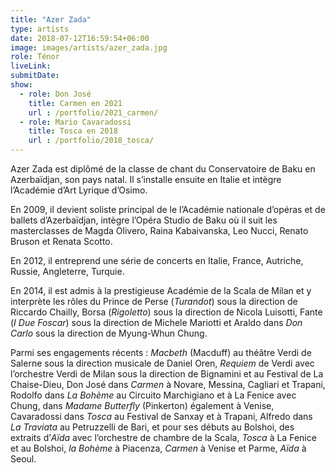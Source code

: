 ```yaml
---
title: "Azer Zada"
type: artists
date: 2018-07-12T16:59:54+06:00
image: images/artists/azer_zada.jpg
role: Ténor
liveLink: 
submitDate: 
show:
  - role: Don José
    title: Carmen en 2021
    url : /portfolio/2021_carmen/
  - role: Mario Cavaradossi
    title: Tosca en 2018
    url : /portfolio/2018_tosca/
---
```


Azer Zada est diplômé de la classe de chant du Conservatoire de Baku en Azerbaïdjan, son pays natal. Il s’installe ensuite en Italie et intègre l’Académie d’Art Lyrique d’Osimo.

En 2009, il devient soliste principal de le l’Académie nationale d’opéras et de ballets d’Azerbaïdjan, intègre l’Opéra Studio de Baku où il suit les masterclasses de Magda Olivero, Raina Kabaivanska, Leo Nucci, Renato Bruson et Renata Scotto.

En 2012, il entreprend une série de concerts en Italie, France, Autriche, Russie, Angleterre, Turquie.

En 2014, il est admis à la prestigieuse Académie de la Scala de Milan et y interprète les rôles du Prince de Perse (*Turandot*) sous la direction de Riccardo Chailly, Borsa (*Rigoletto*) sous la direction de Nicola Luisotti, Fante (*I Due Foscar*) sous la direction de Michele Mariotti et Araldo dans *Don Carlo* sous la direction de Myung-Whun Chung.

Parmi ses engagements récents : *Macbeth* (Macduff) au théâtre Verdi de Salerne sous la direction musicale 
de Daniel Oren, *Requiem* de Verdi avec l’orchestre Verdi de Milan sous la direction de Bignamini et 
au Festival de La Chaise-Dieu, Don José dans *Carmen* à Novare, Messina, Cagliari et Trapani, 
Rodolfo dans *La Bohème* au Circuito Marchigiano et à La Fenice avec Chung, 
dans *Madame Butterfly* (Pinkerton) également à Venise, Cavaradossi dans *Tosca* au Festival de Sanxay et 
à Trapani, Alfredo dans *La Traviata* au Petruzzelli de Bari, et pour ses débuts au Bolshoi, 
des extraits d’*Aïda* avec l’orchestre de chambre de la Scala, *Tosca* à La Fenice et au Bolshoi, 
*la Bohème* à Piacenza, *Carmen* à Venise et Parme, *Aïda* à Seoul.

